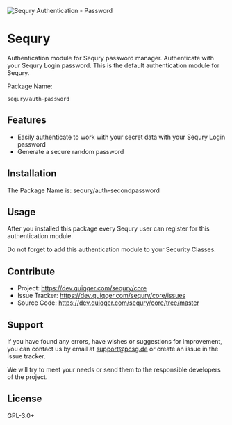 ![Sequry Authentication - Password](bin/images/Readme.jpg)

Sequry
========

Authentication module for Sequry password manager. Authenticate with your Sequry Login password. This is the default authentication module for Sequry.

Package Name:

    sequry/auth-password

Features
--------

* Easily authenticate to work with your secret data with your Sequry Login password
* Generate a secure random password

Installation
------------
The Package Name is: sequry/auth-secondpassword

Usage
-----
After you installed this package every Sequry user can register for this authentication module.

Do not forget to add this authentication module to your Security Classes.

Contribute
----------
- Project: https://dev.quiqqer.com/sequry/core
- Issue Tracker: https://dev.quiqqer.com/sequry/core/issues
- Source Code: https://dev.quiqqer.com/sequry/core/tree/master

Support
-------
If you have found any errors, have wishes or suggestions for improvement,
you can contact us by email at support@pcsg.de or create an issue in the issue tracker.

We will try to meet your needs or send them to the responsible developers
of the project.

License
-------
GPL-3.0+